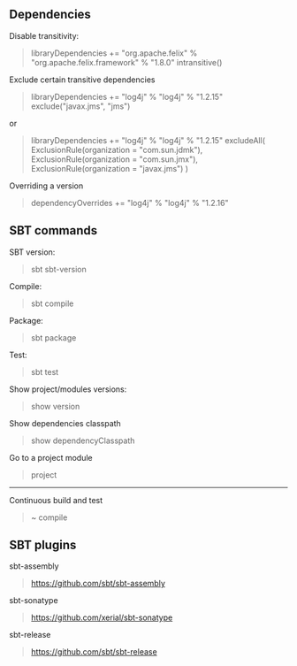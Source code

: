 ## Dependencies

Disable transitivity:

> libraryDependencies += "org.apache.felix" % "org.apache.felix.framework" % "1.8.0" intransitive()

Exclude certain transitive dependencies

> libraryDependencies += 
  "log4j" % "log4j" % "1.2.15" exclude("javax.jms", "jms")
  
or

> libraryDependencies +=
  "log4j" % "log4j" % "1.2.15" excludeAll(
    ExclusionRule(organization = "com.sun.jdmk"),
    ExclusionRule(organization = "com.sun.jmx"),
    ExclusionRule(organization = "javax.jms")
  )
  
Overriding a version

> dependencyOverrides += "log4j" % "log4j" % "1.2.16"



## SBT commands

SBT version:
> sbt sbt-version

Compile:
> sbt compile

Package:
> sbt package

Test:
> sbt test

Show project/modules versions:
> show version

Show dependencies classpath
> show dependencyClasspath

Go to a project module
> project <name>

---

Continuous build and test
> ~ compile


## SBT plugins

sbt-assembly

> https://github.com/sbt/sbt-assembly

sbt-sonatype

> https://github.com/xerial/sbt-sonatype

sbt-release

> https://github.com/sbt/sbt-release


